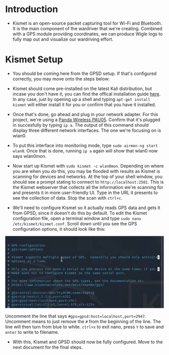 # Introduction
- Kismet is an open-source packet capturing tool for Wi-Fi and Bluetooth. It is the main component of the wardriver that we're creating. Combined with a GPS module providing coordinates, we can produce Wigle logs to fully map out and visualize our wardriving effort.


# Kismet Setup
- You should be coming here from the GPSD setup. If that's configured correctly, you may move onto the steps below:

- Kismet should come pre-installed on the latest Kali distribution, but incase you don't have it, you can find the offical installation guide [here](https://www.kismetwireless.net/docs/readme/intro/kismet/). In any case, just by opening up a shell and typing `apt-get install kismet` will either install it for you or confirm that you have it installed.
- Once that's done, go ahead and plug in your network adapter. For this project, we're using a [Panda Wireless PAU05](https://www.amazon.com/Panda-300Mbps-Wireless-USB-Adapter/dp/B00EQT0YK2). Confirm that it's plugged in succesfully by typing `ip a`. The output of this command should display three different network interfaces. The one we're focusing on is wlan0.
- To put this interface into monitoring mode, type `sudo airmon-ng start wlan0`. Once that is done, running `ip a` again will show that wlan0 now says wlan0mon.
- Now start up Kismet with `sudo kismet -c wlan0mon`. Depending on where you are when you do this, you may be flooded with results as Kismet is scanning for devices and networks. At the top of your shell window, you should see a prompt stating to connect to `http://localhost:2501`. This is the Kismet webserver that collects all the information we're scanning for and presents it in more user-friendly UI. Type in the URL it presents to see the collection of data. Stop the scan with `ctrl+c`.


- We'll need to configure Kismet so it actually reads GPS data and gets it from GPSD, since it doesn't do this by default. To edit the Kismet configuration file, open a terminal window and type `sudo nano /etc/kismet/kismet.conf`. Scroll down until you see the GPS configuration options, it should look like this:

![kismetconf](https://github.com/d0njuli0/Rasperberry-Pi-Ethical-Hacking-Kit/blob/main/images/kismetconf.png?raw=true)

Uncomment the line that says `#gps=gpsd:host=localhost,port=2947`. Uncomment means to just remove the `#` from the beginning of the line. The line will then turn from blue to white. `ctrl+x` to exit nano, press `Y` to save and `enter` to write to filename.

- With this, Kismet and GPSD should now be fully configured. Move to the next document for the final steps.
